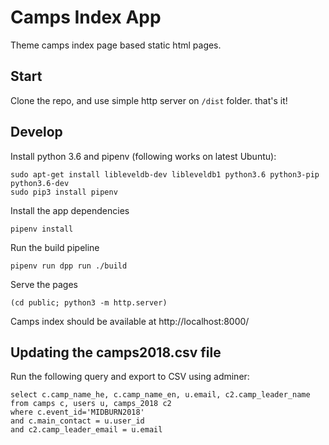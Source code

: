 # Camps Index App

Theme camps index page based static html pages.


## Start

Clone the repo, and use simple http server on `/dist` folder. that's it!


## Develop


Install python 3.6 and pipenv (following works on latest Ubuntu):

```
sudo apt-get install libleveldb-dev libleveldb1 python3.6 python3-pip python3.6-dev
sudo pip3 install pipenv
```

Install the app dependencies

```
pipenv install
```

Run the build pipeline

```
pipenv run dpp run ./build
```

Serve the pages

```
(cd public; python3 -m http.server)
```

Camps index should be available at http://localhost:8000/


## Updating the camps2018.csv file

Run the following query and export to CSV using adminer:

```
select c.camp_name_he, c.camp_name_en, u.email, c2.camp_leader_name
from camps c, users u, camps_2018 c2
where c.event_id='MIDBURN2018'
and c.main_contact = u.user_id
and c2.camp_leader_email = u.email
```
